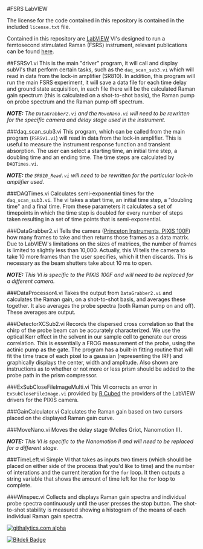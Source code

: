 #FSRS LabVIEW

The license for the code contained in this repository is contained in the included `license.txt` file.

Contained in this repository are [LabVIEW](www.ni.com/labview/) VI's designed to run a femtosecond stimulated Raman (FSRS) instrument, relevant publications can be found [here](http://scholar.google.com/citations?user=HGG__poAAAAJ&hl=en).

##FSRSv1.vi
This is the main "driver" program, it will call and display subVI's that perform certain tasks, such as the `daq_scan_sub3.vi` which will read in data from the lock-in amplifier (SR810). In addition, this program will run the main FSRS experiment, it will save a data file for each time delay and ground state acquisition, in each file there will be the calculated Raman gain spectrum (this is calculated on a shot-to-shot basis), the Raman pump on probe spectrum and the Raman pump off spectrum.

_**NOTE:** The `DataGrabber2.vi` and the `MoveNano.vi` will need to be rewritten for the specific camera and delay stage used in the instrument._

###daq_scan_sub3.vi
This program, which can be called from the main program (`FSRSv1.vi`) 
will read in data from the lock-in amplifier. This is useful to measure the instrument response function and transient absorption. The user can select a starting time, an initial time step, a doubling time and an ending time. The time steps are calculated by `DAQTimes.vi`.

_**NOTE:** the `SR810_Read.vi` will need to be rewritten for the particular lock-in amplifier used._

###DAQTimes.vi
Calculates semi-exponential times for the `daq_scan_sub3.vi`. The vi takes a start time, an initial time step, a "doubling time" and a final time. From these parameters it calculates a set of timepoints in which the time step is doubled for every number of steps taken resulting in a set of time points that is semi-exponential.

###DataGrabber2.vi
Tells the camera ([Princeton Instruments, PIXIS 100F](http://www.princetoninstruments.com/products/speccam/pixis/)) how many frames to take and then returns those frames as a data matrix. Due to LabVIEW's limitations on the sizes of matrices, the number of frames is limited to slightly less than 10,000. Actually, this VI tells the camera to take 10 more frames than the user specifies, which it then discards. This is necessary as the beam shutters take about 10 ms to open.

_**NOTE:** This VI is specific to the PIXIS 100F and will need to be replaced for a different camera._

###DataProcessor4.vi
Takes the output from `DataGrabber2.vi` and calculates the Raman gain, on a shot-to-shot basis, and averages these together. It also averages the probe spectra (both Raman pump on and off). These averages are output.

###DetectorXCSub2.vi
Records the dispersed cross correlation so that the chirp of the probe beam can be accurately characterized. We use the optical Kerr effect in the solvent in our sample cell to generate our cross correlation. This is essentially a FROG measurement of the probe, using the actinic pump as the gate. The program has a built-in fitting routine that will fit the time trace of each pixel to a gaussian (representing the IRF) and graphically displays the center, width and amplitude. Also shown are instructions as to whether or not more or less prism should be added to the probe path in the prism compressor.

###ExSubCloseFileImageMulti.vi
This VI corrects an error in `ExSubCloseFileImage.vi` provided by [R 
Cubed](http://www.rcubedsw.com/) the providers of the LabVIEW drivers 
for the PIXIS camera.

###GainCalculator.vi
Calculates the Raman gain based on two cursors placed on the displayed Raman gain curve.

###MoveNano.vi
Moves the delay stage (Melles Griot, Nanomotion II).

_**NOTE:** This VI is specific to the Nanomotion II and will need to be replaced for a different stage._

###TimeLeft.vi
Simple VI that takes as inputs two timers (which should be placed on 
either side of the process that you'd like to time) and the number of 
interations and the current iteration for the `for` loop. It then 
outputs a string variable that shows the amount of time left for the 
`for` loop to complete.

###Winspec.vi
Collects and displays Raman gain spectra and individual probe spectra continuously until the user presses the stop button. The shot-to-shot stability is measured showing a histogram of the means of each individual Raman gain spectra.

[![githalytics.com alpha](https://cruel-carlota.pagodabox.com/21304a2785cadd7b2eac4cfb5d873d7d "githalytics.com")](http://githalytics.com/david-hoffman/FSRS-LabVIEW)


[![Bitdeli Badge](https://d2weczhvl823v0.cloudfront.net/david-hoffman/FSRS-LabVIEW/trend.png)](https://bitdeli.com/free "Bitdeli Badge")

